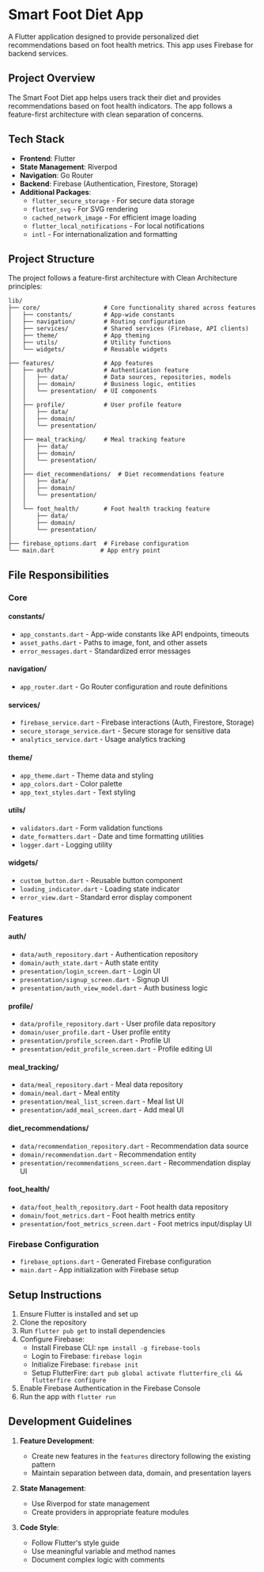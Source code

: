 # Smart Foot Diet App

A Flutter application designed to provide personalized diet recommendations based on foot health metrics. This app uses Firebase for backend services.

## Project Overview

The Smart Foot Diet app helps users track their diet and provides recommendations based on foot health indicators. The app follows a feature-first architecture with clean separation of concerns.

## Tech Stack

- **Frontend**: Flutter
- **State Management**: Riverpod
- **Navigation**: Go Router
- **Backend**: Firebase (Authentication, Firestore, Storage)
- **Additional Packages**:
  - `flutter_secure_storage` - For secure data storage
  - `flutter_svg` - For SVG rendering
  - `cached_network_image` - For efficient image loading
  - `flutter_local_notifications` - For local notifications
  - `intl` - For internationalization and formatting

## Project Structure

The project follows a feature-first architecture with Clean Architecture principles:

```
lib/
├── core/                  # Core functionality shared across features
│   ├── constants/         # App-wide constants
│   ├── navigation/        # Routing configuration
│   ├── services/          # Shared services (Firebase, API clients)
│   ├── theme/             # App theming
│   ├── utils/             # Utility functions
│   └── widgets/           # Reusable widgets
│
├── features/              # App features
│   ├── auth/              # Authentication feature
│   │   ├── data/          # Data sources, repositories, models
│   │   ├── domain/        # Business logic, entities
│   │   └── presentation/  # UI components
│   │
│   ├── profile/           # User profile feature
│   │   ├── data/
│   │   ├── domain/
│   │   └── presentation/
│   │
│   ├── meal_tracking/     # Meal tracking feature
│   │   ├── data/
│   │   ├── domain/
│   │   └── presentation/
│   │
│   ├── diet_recommendations/  # Diet recommendations feature
│   │   ├── data/
│   │   ├── domain/
│   │   └── presentation/
│   │
│   └── foot_health/       # Foot health tracking feature
│       ├── data/
│       ├── domain/
│       └── presentation/
│
├── firebase_options.dart  # Firebase configuration
└── main.dart             # App entry point
```

## File Responsibilities

### Core

#### constants/

- `app_constants.dart` - App-wide constants like API endpoints, timeouts
- `asset_paths.dart` - Paths to image, font, and other assets
- `error_messages.dart` - Standardized error messages

#### navigation/

- `app_router.dart` - Go Router configuration and route definitions

#### services/

- `firebase_service.dart` - Firebase interactions (Auth, Firestore, Storage)
- `secure_storage_service.dart` - Secure storage for sensitive data
- `analytics_service.dart` - Usage analytics tracking

#### theme/

- `app_theme.dart` - Theme data and styling
- `app_colors.dart` - Color palette
- `app_text_styles.dart` - Text styling

#### utils/

- `validators.dart` - Form validation functions
- `date_formatters.dart` - Date and time formatting utilities
- `logger.dart` - Logging utility

#### widgets/

- `custom_button.dart` - Reusable button component
- `loading_indicator.dart` - Loading state indicator
- `error_view.dart` - Standard error display component

### Features

#### auth/

- `data/auth_repository.dart` - Authentication repository
- `domain/auth_state.dart` - Auth state entity
- `presentation/login_screen.dart` - Login UI
- `presentation/signup_screen.dart` - Signup UI
- `presentation/auth_view_model.dart` - Auth business logic

#### profile/

- `data/profile_repository.dart` - User profile data repository
- `domain/user_profile.dart` - User profile entity
- `presentation/profile_screen.dart` - Profile UI
- `presentation/edit_profile_screen.dart` - Profile editing UI

#### meal_tracking/

- `data/meal_repository.dart` - Meal data repository
- `domain/meal.dart` - Meal entity
- `presentation/meal_list_screen.dart` - Meal list UI
- `presentation/add_meal_screen.dart` - Add meal UI

#### diet_recommendations/

- `data/recommendation_repository.dart` - Recommendation data source
- `domain/recommendation.dart` - Recommendation entity
- `presentation/recommendations_screen.dart` - Recommendation display UI

#### foot_health/

- `data/foot_health_repository.dart` - Foot health data repository
- `domain/foot_metrics.dart` - Foot health metrics entity
- `presentation/foot_metrics_screen.dart` - Foot metrics input/display UI

### Firebase Configuration

- `firebase_options.dart` - Generated Firebase configuration
- `main.dart` - App initialization with Firebase setup

## Setup Instructions

1. Ensure Flutter is installed and set up
2. Clone the repository
3. Run `flutter pub get` to install dependencies
4. Configure Firebase:
   - Install Firebase CLI: `npm install -g firebase-tools`
   - Login to Firebase: `firebase login`
   - Initialize Firebase: `firebase init`
   - Setup FlutterFire: `dart pub global activate flutterfire_cli && flutterfire configure`
5. Enable Firebase Authentication in the Firebase Console
6. Run the app with `flutter run`

## Development Guidelines

1. **Feature Development**:

   - Create new features in the `features` directory following the existing pattern
   - Maintain separation between data, domain, and presentation layers

2. **State Management**:

   - Use Riverpod for state management
   - Create providers in appropriate feature modules

3. **Code Style**:

   - Follow Flutter's style guide
   - Use meaningful variable and method names
   - Document complex logic with comments
